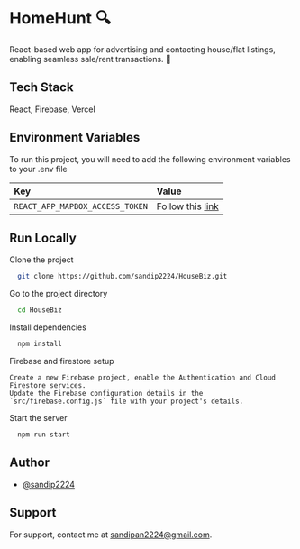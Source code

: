# HomeHunt 🔍

React-based web app for advertising and contacting house/flat listings, enabling seamless sale/rent transactions. 💪

## Tech Stack

React, Firebase, Vercel

## Environment Variables

To run this project, you will need to add the following environment variables to your .env file

| Key | Value     |
| :-------- | :------- |
| `REACT_APP_MAPBOX_ACCESS_TOKEN` | Follow this [link](https://docs.mapbox.com/help/glossary/access-token/) |


## Run Locally

Clone the project

```bash
  git clone https://github.com/sandip2224/HouseBiz.git
```

Go to the project directory

```bash
  cd HouseBiz
```

Install dependencies

```bash
  npm install
```

Firebase and firestore setup

```
Create a new Firebase project, enable the Authentication and Cloud Firestore services.
Update the Firebase configuration details in the `src/firebase.config.js` file with your project's details.
```

Start the server

```bash
  npm run start
```


## Author

- [@sandip2224](https://www.github.com/sandip2224)

## Support

For support, contact me at sandipan2224@gmail.com.
